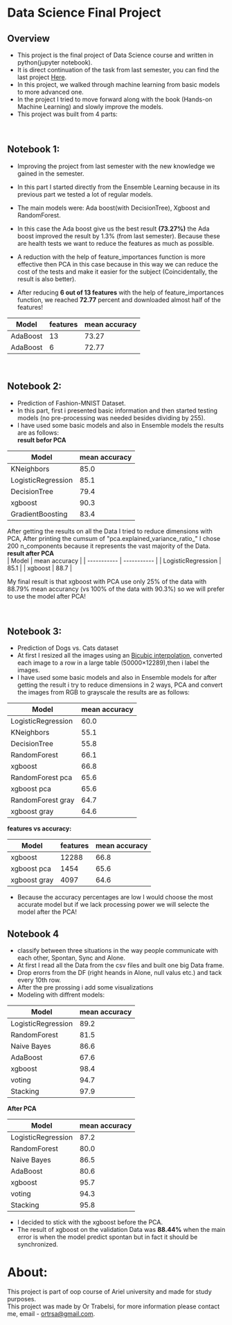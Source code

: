 # Data Science Final Project

## Overview 
- This project is the final project of Data Science course and written in python(jupyter notebook).    
- It is direct continuation of the task from last semester, you can find the last project [Here](https://github.com/ortrsa/Data_Science_Final_Project).
- In this project, we walked through machine learning from basic models to more advanced one.
- In the project I tried to move forward along with the book (Hands-on Machine Learning) and slowly improve the models.
- This project was built from 4 parts:    
  
<br/>

## Notebook 1:
- Improving the project from last semester with the new knowledge we gained in the semester. 
- In this part I started directly from the Ensemble Learning because in its previous part we tested a lot of regular models.  
- The main models were: Ada boost(with DecisionTree), Xgboost and RandomForest.  
  
- In this case the Ada boost give us the best result **(73.27%)** the Ada boost improved the result by 1.3% (from last semester).
Because these are health tests we want to reduce the features as much as possible.  

- A reduction with the help of feature_importances function is more effective then PCA in this case because in this way we can reduce the cost of the tests and make it easier for the subject (Coincidentally, the result is also better).

- After reducing **6 out of 13 features** with the help of feature_importances function, we reached **72.77** percent and downloaded almost half of the features!

| Model       | features     | mean accuracy |
| ----------- | -----------  | -----------  |
| AdaBoost    | 13           |     73.27    |
| AdaBoost    | 6            |     72.77    |

<br/>


  
## Notebook 2:
- Prediction of Fashion-MNIST Dataset.
- In this part, first i presented basic information and then started testing models (no pre-processing was needed besides dividing by 255).  
- I have used some basic models and also in Ensemble models the results are as follows:  
**result befor PCA**

| Model      | mean accuracy |
| ----------- | -----------  |
| KNeighbors         | 85.0  |
| LogisticRegression | 85.1  |
| DecisionTree       | 79.4  |
| xgboost            | 90.3  |
| GradientBoosting   | 83.4  | 

After getting the results on all the Data I tried to reduce dimensions with PCA, After printing the cumsum of "pca.explained_variance_ratio_" I chose 200 n_components because it represents the vast majority of the Data.  
**result after PCA**    
| Model      | mean accuracy |
| ----------- | -----------  |
| LogisticRegression | 85.1  |
| xgboost            | 88.7  |
 
My final result is that xgboost with PCA use only 25% of the data with 88.79% mean accurancy (vs 100% of the data with 90.3%) so we will prefer to use the model after PCA!


<br/>

## Notebook 3:
- Prediction of Dogs vs. Cats dataset  
- At first I resized all the images using an [Bicubic interpolation](https://en.wikipedia.org/wiki/Bicubic_interpolation), converted each image to a row in a large table (50000×12289),then i label the images.
- I have used some basic models and also in Ensemble models for after getting the result i try to reduce dimensions in 2 ways, PCA and convert the images from RGB to grayscale the results are as follows:

| Model      | mean accuracy |
| ----------- | -----------  |
| LogisticRegression | 60.0  |
| KNeighbors         | 55.1  |
| DecisionTree       | 55.8  |
| RandomForest       | 66.1  | 
| xgboost            | 66.8  |
| RandomForest pca   | 65.6  | 
| xgboost pca        | 65.6  |
| RandomForest gray  | 64.7  | 
| xgboost gray       | 64.6  |

**features vs accuracy:**

| Model       | features     | mean accuracy |
| ----------- | -----------  | -----------  |
| xgboost     | 12288        |     66.8     |
| xgboost pca | 1454         |     65.6     |
| xgboost gray| 4097         |     64.6     |

- Because the accuracy percentages are low I would choose the most accurate model but if we lack processing power we will selecte the model after the PCA!

## Notebook 4

- classify between three situations in the way people communicate with each other, Spontan, Sync and Alone.
- At first I read all the Data from the csv files and built one big Data frame.
- Drop erorrs from the DF (right heands in Alone, null valus etc.) and tack every 10th row.
- After the pre prossing i add some visualizations
- Modeling with diffrent models:

| Model      | mean accuracy |
| ----------- | -----------  |
| LogisticRegression | 89.2  |
| RandomForest       | 81.5  |
| Naive Bayes        | 86.6  |
| AdaBoost           | 67.6  |
| xgboost            | 98.4  |
| voting             | 94.7  | 
| Stacking           | 97.9  |


**After PCA**

| Model      | mean accuracy |
| ----------- | -----------  |
| LogisticRegression | 87.2  |
| RandomForest       | 80.0  |
| Naive Bayes        | 86.5  |
| AdaBoost           | 80.6  |
| xgboost            | 95.7  |
| voting             | 94.3  | 
| Stacking           | 95.8  |

- I decided to stick with the xgboost before the PCA.
- The result of xgboost on the validation Data was **88.44%** when the main error is when the model predict spontan but in fact it should be synchronized.


# About:
This project is part of oop course of Ariel university and made for study purposes.  
This project was made by Or Trabelsi, for more information please contact me, email - ortrsa@gmail.com.
